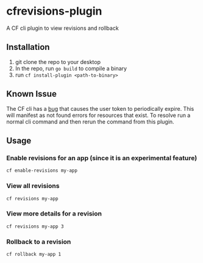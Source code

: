 # cfrevisions-plugin
A CF cli plugin to view revisions and rollback

## Installation
1. git clone the repo to your desktop
1. In the repo, run `go build` to compile a binary
1. run `cf install-plugin <path-to-binary>`

## Known Issue
The CF cli has a [bug](https://github.com/cloudfoundry/cli/issues/1108) that causes the user token to periodically expire. This will manifest as not found errors for
resources that exist. To resolve run a normal cli command and then rerun the command from this plugin.


## Usage

### Enable revisions for an app (since it is an experimental feature)
```
cf enable-revisions my-app
```

### View all revisions
```
cf revisions my-app
```

### View more details for a revision
```
cf revisions my-app 3
```

### Rollback to a revision
```
cf rollback my-app 1
```
